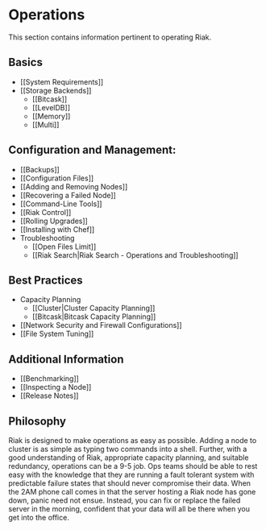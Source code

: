 # Operations

This section contains information pertinent to operating Riak.

## Basics

* [[System Requirements]]
* [[Storage Backends]]
  * [[Bitcask]]
  * [[LevelDB]]
  * [[Memory]]
  * [[Multi]]

## Configuration and Management:

* [[Backups]]
* [[Configuration Files]]
* [[Adding and Removing Nodes]]
* [[Recovering a Failed Node]]
* [[Command-Line Tools]]
* [[Riak Control]]
* [[Rolling Upgrades]]
* [[Installing with Chef]]
* Troubleshooting
  * [[Open Files Limit]]
  * [[Riak Search|Riak Search - Operations and Troubleshooting]]

## Best Practices

* Capacity Planning
  * [[Cluster|Cluster Capacity Planning]]
  * [[Bitcask|Bitcask Capacity Planning]]
* [[Network Security and Firewall Configurations]]
* [[File System Tuning]]

## Additional Information

* [[Benchmarking]]
* [[Inspecting a Node]]
* [[Release Notes]]

## Philosophy

Riak is designed to make operations as easy as possible. Adding a node to
cluster is as simple as typing two commands into a shell. Further, with a good
understanding of Riak, appropriate capacity planning, and suitable redundancy,
operations can be a 9-5 job. Ops teams should be able to rest easy with the
knowledge that they are running a fault tolerant system with predictable failure
states that should never compromise their data. When the 2AM phone call comes in
that the server hosting a Riak node has gone down, panic need not ensue.
Instead, you can fix or replace the failed server in the morning, confident that
your data will all be there when you get into the office.

